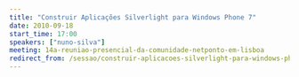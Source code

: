 ```yaml
---
title: "Construir Aplicações Silverlight para Windows Phone 7"
date: 2010-09-18
start_time: 17:00
speakers: ["nuno-silva"]
meeting: 14a-reuniao-presencial-da-comunidade-netponto-em-lisboa
redirect_from: /sessao/construir-aplicacoes-silverlight-para-windows-phone-7/
---
```



